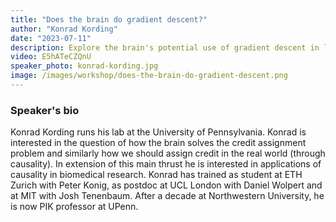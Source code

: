 ```yaml
---
title: "Does the brain do gradient descent?"
author: "Konrad Kording"
date: "2023-07-11"
description: Explore the brain's potential use of gradient descent in learning processes with Konrad Kording in this engaging recorded session. 
video: E5hATeCZQnU
speaker_photo: konrad-kording.jpg
image: /images/workshop/does-the-brain-do-gradient-descent.png
---
```


### Speaker's bio

Konrad Kording runs his lab at the University of Pennsylvania. Konrad is interested in the question of how the brain solves the credit assignment problem and similarly how we should assign credit in the real world (through causality). In extension of this main thrust he is interested in applications of causality in biomedical research. Konrad has trained as student at ETH Zurich with Peter Konig, as postdoc at UCL London with Daniel Wolpert and at MIT with Josh Tenenbaum. After a decade at Northwestern University, he is now PIK professor at UPenn.
